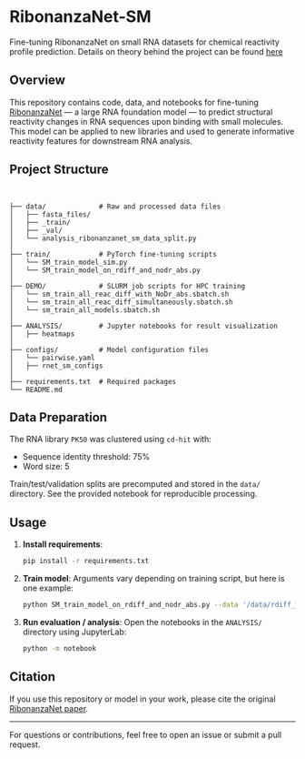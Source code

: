 # RibonanzaNet-SM

Fine-tuning RibonanzaNet on small RNA datasets for chemical reactivity profile prediction. Details on theory behind the project can be found [here](https://georgiagracetully.github.io/portfolio/project-5/)

## Overview

This repository contains code, data, and notebooks for fine-tuning [RibonanzaNet](https://github.com/Shujun-He/RibonanzaNet) — a large RNA foundation model — to predict structural reactivity changes in RNA sequences upon binding with small molecules. This model can be applied to new libraries and used to generate informative reactivity features for downstream RNA analysis.

## Project Structure

```


├── data/             # Raw and processed data files
│   ├── fasta_files/
│   ├── _train/
│   ├── _val/
│   └── analysis_ribonanzanet_sm_data_split.py
│
├── train/            # PyTorch fine-tuning scripts
│   └── SM_train_model_sim.py
│   └── SM_train_model_on_rdiff_and_nodr_abs.py
│
├── DEMO/             # SLURM job scripts for HPC training
│   └── sm_train_all_reac_diff_with_NoDr_abs.sbatch.sh
│   └── sm_train_all_reac_diff_simultaneously.sbatch.sh
│   └── sm_train_all_models.sbatch.sh
│
├── ANALYSIS/         # Jupyter notebooks for result visualization
│   ├── heatmaps
│
├── configs/          # Model configuration files
│   └── pairwise.yaml
│   ├── rnet_sm_configs
│
├── requirements.txt  # Required packages
└── README.md

````

## Data Preparation

The RNA library `PK50` was clustered using `cd-hit` with:
- Sequence identity threshold: 75%
- Word size: 5

Train/test/validation splits are precomputed and stored in the `data/` directory. See the provided notebook for reproducible processing.

## Usage

1. **Install requirements**:
   ```bash
   pip install -r requirements.txt
   ```

2. **Train model**:
   Arguments vary depending on training script, but here is one example: 
   ```bash
   python SM_train_model_on_rdiff_and_nodr_abs.py --data '/data/rdiff_with_NoDr_abs_train.json' --val_data '/data/rdiff_with_NoDr_abs_val.json' --test_data '/data/rdiff_with_NoDr_abs_test.json' --criterion 'mae' --epochs 40 --save_path 'RibonanzaNet-SM_005.pt' --train_snr_cutoff 1 --val_snr_cutoff 1

   ```

3. **Run evaluation / analysis**:
   Open the notebooks in the `ANALYSIS/` directory using JupyterLab:

   ```bash
   python -m notebook
   ```

## Citation

If you use this repository or model in your work, please cite the original [RibonanzaNet paper](https://www.biorxiv.org/content/10.1101/2024.02.24.581671v1).

---

For questions or contributions, feel free to open an issue or submit a pull request.






